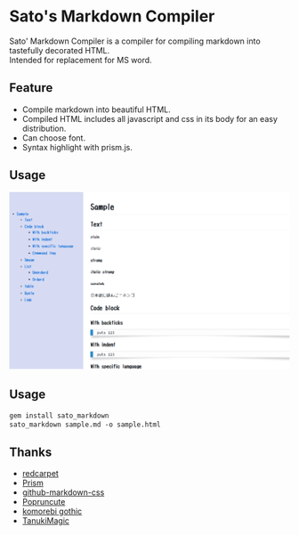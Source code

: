 Sato's Markdown Compiler
===============================

Sato' Markdown Compiler is a compiler for compiling markdown into tastefully decorated HTML.  
Intended for replacement for MS word.

## Feature

- Compile markdown into beautiful HTML.
- Compiled HTML includes all javascript and css in its body for an easy distribution.
- Can choose font.
- Syntax highlight with prism.js.

## Usage

![sample](sample.PNG)

## Usage

```
gem install sato_markdown
sato_markdown sample.md -o sample.html
```

## Thanks
- [redcarpet](https://github.com/vmg/redcarpet)
- [Prism](https://prismjs.com/)
- [github-markdown-css](https://github.com/sindresorhus/github-markdown-css)
- [Popruncute](https://moji-waku.com/poprumcute/)
- [komorebi gothic](http://modi.jpn.org/font_komorebi-gothic.php)
- [TanukiMagic](http://tanukifont.com/tanuki-permanent-marker/)
